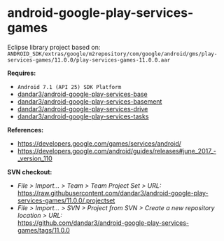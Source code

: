 # android-google-play-services-games

Eclipse library project based on:<br/>
`ANDROID_SDK/extras/google/m2repository/com/google/android/gms/play-services-games/11.0.0/play-services-games-11.0.0.aar`

**Requires:**
- `Android 7.1 (API 25) SDK Platform`
- [dandar3/android-google-play-services-base](https://github.com/dandar3/android-google-play-services-base/tree/11.0.0)
- [dandar3/android-google-play-services-basement](https://github.com/dandar3/android-google-play-services-basement/tree/11.0.0)
- [dandar3/android-google-play-services-drive](https://github.com/dandar3/android-google-play-services-drive/tree/11.0.0)
- [dandar3/android-google-play-services-tasks](https://github.com/dandar3/android-google-play-services-tasks/tree/11.0.0)

**References:**
- https://developers.google.com/games/services/android/
- https://developers.google.com/android/guides/releases#june_2017_-_version_110

**SVN checkout:**
- _File > Import... > Team > Team Project Set > URL:_<br/>
  https://raw.githubusercontent.com/dandar3/android-google-play-services-games/11.0.0/.projectset
- _File > Import... > SVN > Project from SVN > Create a new repository location > URL:_<br/> 
  https://github.com/dandar3/android-google-play-services-games/tags/11.0.0